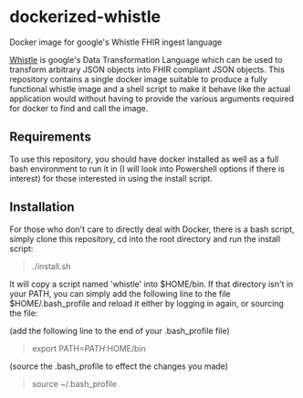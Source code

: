 # dockerized-whistle
Docker image for google's Whistle FHIR ingest language

[Whistle](https://github.com/GoogleCloudPlatform/healthcare-data-harmonization) is google's Data Transformation Language which can be used to transform arbitrary JSON objects into FHIR compliant JSON objects. This repository contains a single docker image suitable to produce a fully functional whistle image and a shell script to make it behave like the actual application would without having to provide the various arguments required for docker to find and call the image. 

## Requirements
To use this repository, you should have docker installed as well as a full bash environment to run it in (I will look into Powershell options if there is interest) for those interested in using the install script. 

## Installation 
For those who don't care to directly deal with Docker, there is a bash script, simply clone this repository, cd into the root directory and run the install script: 

> ./install.sh

It will copy a script named 'whistle' into $HOME/bin. If that directory isn't in your PATH, you can simply add the following line to the file $HOME/.bash_profile and reload it either by logging in again, or sourcing the file: 

(add the following line to the end of your .bash_profile file)
> export PATH=$PATH:$HOME/bin

(source the .bash_profile to effect the changes you made)
> source ~/.bash_profile
